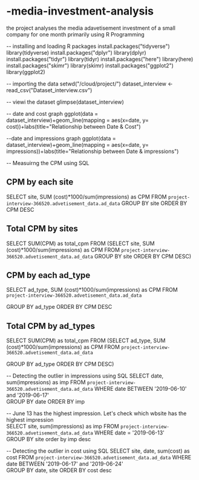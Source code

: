 # -media-investment-analysis
the project analyses the media adavetisement investment of a small company for one month primarily using R Programming  

-- installing and loading R packages
install.packages("tidyverse")
library(tidyverse)
install.packages("dplyr")
library(dplyr)
install.packages("tidyr")
library(tidyr)
install.packages("here")
library(here)
install.packages("skimr")
library(skimr)
install.packages("ggplot2")
library(ggplot2)

-- importing the data
setwd("/cloud/project/")
dataset_interview <- read_csv("Dataset_interview.csv")

-- viewi the dataset
glimpse(dataset_interview)

-- date and cost graph
ggplot(data = dataset_interview)+geom_line(mapping = aes(x=date, y= cost))+labs(title="Relationship between Date & Cost")

--date and impressions graph
ggplot(data = dataset_interview)+geom_line(mapping = aes(x=date, y= impressions))+labs(title="Relationship between Date & impressions")

-- Measuirng the CPM using SQL
## CPM by each site 
SELECT site, SUM (cost)*1000/sum(impressions) as CPM 
  FROM `project-interview-366520.advetisement_data.ad_data` 
 GROUP BY site
ORDER BY CPM DESC

## Total CPM by sites
SELECT  SUM(CPM) as total_cpm
FROM
(SELECT site, SUM (cost)*1000/sum(impressions) as CPM 
  FROM `project-interview-366520.advetisement_data.ad_data` 
 GROUP BY site
ORDER BY CPM DESC)

## CPM by each ad_type
SELECT ad_type, SUM (cost)*1000/sum(impressions) as CPM 
  FROM `project-interview-366520.advetisement_data.ad_data` 
 
GROUP BY ad_type
ORDER BY CPM DESC

## Total CPM by ad_types
SELECT  SUM(CPM) as total_cpm
FROM
(SELECT ad_type, SUM (cost)*1000/sum(impressions) as CPM 
  FROM `project-interview-366520.advetisement_data.ad_data` 
 
GROUP BY ad_type
ORDER BY CPM DESC)

-- Detecting the outlier in impressions using SQL
SELECT date,  sum(impressions) as imp
 FROM `project-interview-366520.advetisement_data.ad_data` 
WHERE  date BETWEEN '2019-06-10' and '2019-06-17'  
GROUP BY date
ORDER BY imp

-- June 13 has the highest impression. Let's check which wbsite has the highest impression  
SELECT site,  sum(impressions) as imp
 FROM `project-interview-366520.advetisement_data.ad_data` 
WHERE date = '2019-06-13'  
GROUP BY site
order by imp desc

-- Detecting the outlier in cost using SQL
SELECT site, date,  sum(cost) as cost
 FROM `project-interview-366520.advetisement_data.ad_data` 
WHERE  date BETWEEN '2019-06-17' and '2019-06-24'  
GROUP BY date, site
ORDER BY cost desc


